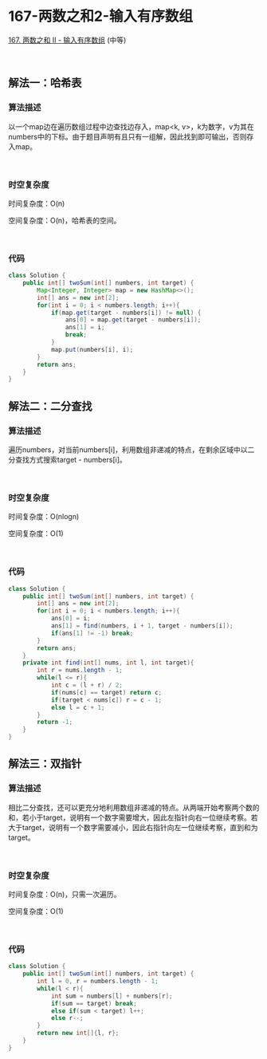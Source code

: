 # 167-两数之和2-输入有序数组

[167. 两数之和 II - 输入有序数组](https://leetcode-cn.com/problems/two-sum-ii-input-array-is-sorted/) (中等)

<br />

## 解法一：哈希表

### 算法描述

以一个map边在遍历数组过程中边查找边存入，map<k, v>，k为数字，v为其在numbers中的下标。由于题目声明有且只有一组解，因此找到即可输出，否则存入map。

<br />

### 时空复杂度

时间复杂度：O(n)

空间复杂度：O(n)，哈希表的空间。

<br />

### 代码

```java
class Solution {
    public int[] twoSum(int[] numbers, int target) {
        Map<Integer, Integer> map = new HashMap<>();
        int[] ans = new int[2];
        for(int i = 0; i < numbers.length; i++){
            if(map.get(target - numbers[i]) != null) {
                ans[0] = map.get(target - numbers[i]);
                ans[1] = i;
                break;
            }
            map.put(numbers[i], i);
        }
        return ans;
    }
}
```

## 解法二：二分查找

### 算法描述

遍历numbers，对当前numbers[i]，利用数组非递减的特点，在剩余区域中以二分查找方式搜索target - numbers[i]。

<br />

### 时空复杂度

时间复杂度：O(nlogn)

空间复杂度：O(1)

<br />

### 代码

```java
class Solution {
    public int[] twoSum(int[] numbers, int target) {
        int[] ans = new int[2];
        for(int i = 0; i < numbers.length; i++){
            ans[0] = i;
            ans[1] = find(numbers, i + 1, target - numbers[i]);
            if(ans[1] != -1) break;
        }
        return ans;
    }
    private int find(int[] nums, int l, int target){
        int r = nums.length - 1;
        while(l <= r){
            int c = (l + r) / 2;
            if(nums[c] == target) return c;
            if(target < nums[c]) r = c - 1;
            else l = c + 1;
        }
        return -1;
    }
}
```

## 解法三：双指针

### 算法描述

相比二分查找，还可以更充分地利用数组非递减的特点。从两端开始考察两个数的和，若小于target，说明有一个数字需要增大，因此左指针向右一位继续考察。若大于target，说明有一个数字需要减小，因此右指针向左一位继续考察，直到和为target。

<br />

### 时空复杂度

时间复杂度：O(n)，只需一次遍历。

空间复杂度：O(1)

<br />

### 代码

```java
class Solution {
    public int[] twoSum(int[] numbers, int target) {
        int l = 0, r = numbers.length - 1;
        while(l < r){
            int sum = numbers[l] + numbers[r];
            if(sum == target) break;
            else if(sum < target) l++;
            else r--;
        }
        return new int[]{l, r};
    }
}
```


